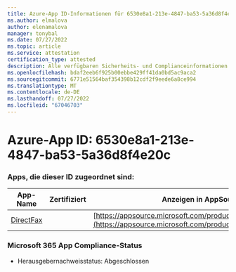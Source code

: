 ```yaml
---
title: Azure-App ID-Informationen für 6530e8a1-213e-4847-ba53-5a36d8f4e20c
ms.author: elmalova
author: elenamalova
manager: tonybal
ms.date: 07/27/2022
ms.topic: article
ms.service: attestation
certification_type: attested
description: Alle verfügbaren Sicherheits- und Complianceinformationen für 6530e8a1-213e-4847-ba53-5a36d8f4e20c.
ms.openlocfilehash: bdaf2eeb6f925b00ebbe429ff41da0bd5ac9aca2
ms.sourcegitcommit: 6771e51564baf354398b12cdf2f9eede6a8ce994
ms.translationtype: MT
ms.contentlocale: de-DE
ms.lasthandoff: 07/27/2022
ms.locfileid: "67046703"
---
```

# <a name="azure-app-id-6530e8a1-213e-4847-ba53-5a36d8f4e20c"></a>Azure-App ID: 6530e8a1-213e-4847-ba53-5a36d8f4e20c


### <a name="apps-associated-with-this-id"></a>Apps, die dieser ID zugeordnet sind:
| **App-Name** | **Zertifiziert** | **Anzeigen in AppSource** |
|--------------|---------------|-----------------------|
| [DirectFax](../forward/WA200002054.md) |  | [https://appsource.microsoft.com/product/office/WA200002054](https://appsource.microsoft.com/product/office/WA200002054) |

### <a name="microsoft-365-app-compliance-status"></a>Microsoft 365 App Compliance-Status
- Herausgebernachweisstatus: Abgeschlossen
